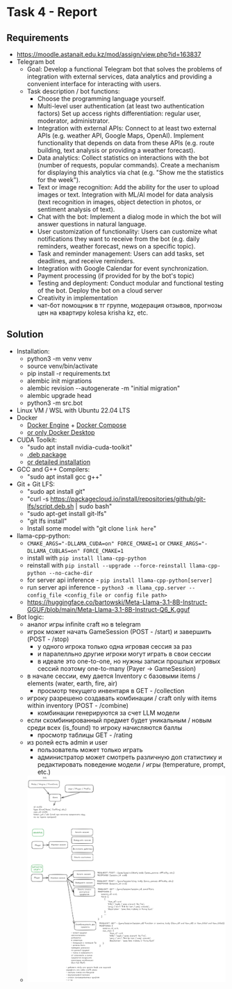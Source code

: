 # Task 4 - Report

## Requirements
- https://moodle.astanait.edu.kz/mod/assign/view.php?id=163837
- Telegram bot
  - Goal: Develop a functional Telegram bot that solves the problems of integration with external services, data analytics and providing a convenient interface for interacting with users.
  - Task description / bot functions:
    - Choose the programming language yourself.
    - Multi-level user authentication (at least two authentication factors) Set up access rights differentiation: regular user, moderator, administrator.
    - Integration with external APIs:  Connect to at least two external APIs (e.g. weather API, Google Maps, OpenAI). Implement functionality that depends on data from these APIs (e.g. route building, text analysis or providing a weather forecast).
    - Data analytics: Collect statistics on interactions with the bot (number of requests, popular commands). Create a mechanism for displaying this analytics via chat (e.g. "Show me the statistics for the week").
    - Text or image recognition: Add the ability for the user to upload images or text. Integration with ML/AI model for data analysis (text recognition in images, object detection in photos, or sentiment analysis of text).
    - Chat with the bot: Implement a dialog mode in which the bot will answer questions in natural language.
    - User customization of functionality: Users can customize what notifications they want to receive from the bot (e.g. daily reminders, weather forecast, news on a specific topic).
    - Task and reminder management: Users can add tasks, set deadlines, and receive reminders.
    - Integration with Google Calendar for event synchronization.
    - Payment processing (if provided for by the bot's topic)
    - Testing and deployment: Conduct modular and functional testing of the bot. Deploy the bot on a cloud server
    - Creativity in implementation
    - чат-бот помощник в тг группе, модерация отзывов, прогнозы цен на квартиру kolesa krisha kz, etc.

## Solution
- Installation:
  - python3 -m venv venv
  - source venv/bin/activate
  - pip install -r requirements.txt
  - alembic init migrations
  - alembic revision --autogenerate -m "initial migration"
  - alembic upgrade head
  - python3 -m src.bot
- Linux VM / WSL with Ubuntu 22.04 LTS
- Docker
  - [Docker Engine](https://docs.docker.com/engine/) + [Docker Compose](https://docs.docker.com/compose/)
  - [or only Docker Desktop](https://docs.docker.com/desktop/)
- CUDA Toolkit:
  - "sudo apt install nvidia-cuda-toolkit"
  - [.deb package](https://developer.nvidia.com/cuda-downloads)
  - [or detailed installation](https://docs.nvidia.com/cuda/cuda-installation-guide-linux/)
- GCC and G++ Compilers:
  - "sudo apt install gcc g++"
- Git + Git LFS:
  - "sudo apt install git"
  - "curl -s https://packagecloud.io/install/repositories/github/git-lfs/script.deb.sh | sudo bash"
  - "sudo apt-get install git-lfs"
  - "git lfs install"
  - Install some model with "git clone ```link here```"
- llama-cpp-python:
  - ```CMAKE_ARGS="-DLLAMA_CUDA=on" FORCE_CMAKE=1``` or ```CMAKE_ARGS="-DLLAMA_CUBLAS=on" FORCE_CMAKE=1```
  - install with ```pip install llama-cpp-python```
  - reinstall with ```pip install --upgrade --force-reinstall llama-cpp-python --no-cache-dir```
  - for server api inference - ```pip install llama-cpp-python[server]```
  - run server api inference - ```python3 -m llama_cpp.server --config_file <config_file or config file path>```
  - https://huggingface.co/bartowski/Meta-Llama-3.1-8B-Instruct-GGUF/blob/main/Meta-Llama-3.1-8B-Instruct-Q6_K.gguf
- Bot logic:
  - аналог игры infinite craft но в telegram
  - игрок может начать GameSession (POST - /start) и завершить (POST - /stop)
    - у одного игрока только одна игровая сессия за раз
    - и паралелльно другие игроки могут играть в свои сессии
    - в идеале это one-to-one, но нужны записи прошлых игровых сессий поэтому one-to-many (Payer -> GameSession)
  - в начале сессии, ему дается Inventory с базовыми items / elements (water, earth, fire, air)
    - просмотр текущего инвентаря в GET - /collection
  - игроку разрешено создавать комбинации / craft only with items within inventory (POST - /combine)
    - комбинации генерируются за счет LLM модели
  - если скомбинированный предмет будет уникальным / новым среди всех (is_found) то игроку начисляются баллы
    - просмотр таблицы GET - /rating
  - из ролей есть admin и user
    - пользователь может только играть
    - администратор может смотреть различную доп статистику и редактировать поведение модели / игры (temperature, prompt, etc.)
  - ![img_1](./img/1.png)
  